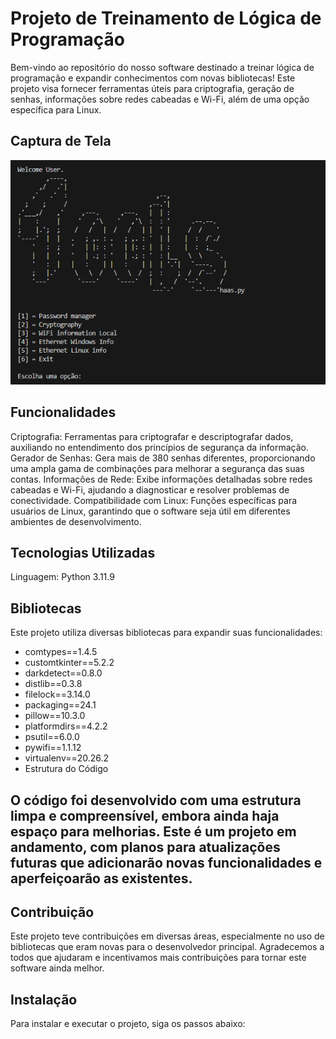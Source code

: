 # Projeto de Treinamento de Lógica de Programação

Bem-vindo ao repositório do nosso software destinado a treinar lógica de programação e expandir conhecimentos com novas bibliotecas! Este projeto visa fornecer ferramentas úteis para criptografia, geração de senhas, informações sobre redes cabeadas e Wi-Fi, além de uma opção específica para Linux.

## Captura de Tela

![Captura de Tela](img/tools.png)

## Funcionalidades

Criptografia: Ferramentas para criptografar e descriptografar dados, auxiliando no entendimento dos princípios de segurança da informação.
Gerador de Senhas: Gera mais de 380 senhas diferentes, proporcionando uma ampla gama de combinações para melhorar a segurança das suas contas.
Informações de Rede: Exibe informações detalhadas sobre redes cabeadas e Wi-Fi, ajudando a diagnosticar e resolver problemas de conectividade.
Compatibilidade com Linux: Funções específicas para usuários de Linux, garantindo que o software seja útil em diferentes ambientes de desenvolvimento.

## Tecnologias Utilizadas

Linguagem: Python 3.11.9

## Bibliotecas
Este projeto utiliza diversas bibliotecas para expandir suas funcionalidades:

- comtypes==1.4.5
- customtkinter==5.2.2
- darkdetect==0.8.0
- distlib==0.3.8
- filelock==3.14.0
- packaging==24.1
- pillow==10.3.0
- platformdirs==4.2.2
- psutil==6.0.0
- pywifi==1.1.12
- virtualenv==20.26.2
- Estrutura do Código

## O código foi desenvolvido com uma estrutura limpa e compreensível, embora ainda haja espaço para melhorias. Este é um projeto em andamento, com planos para atualizações futuras que adicionarão novas funcionalidades e aperfeiçoarão as existentes.

## Contribuição

Este projeto teve contribuições em diversas áreas, especialmente no uso de bibliotecas que eram novas para o desenvolvedor principal. Agradecemos a todos que ajudaram e incentivamos mais contribuições para tornar este software ainda melhor.

## Instalação
Para instalar e executar o projeto, siga os passos abaixo:
